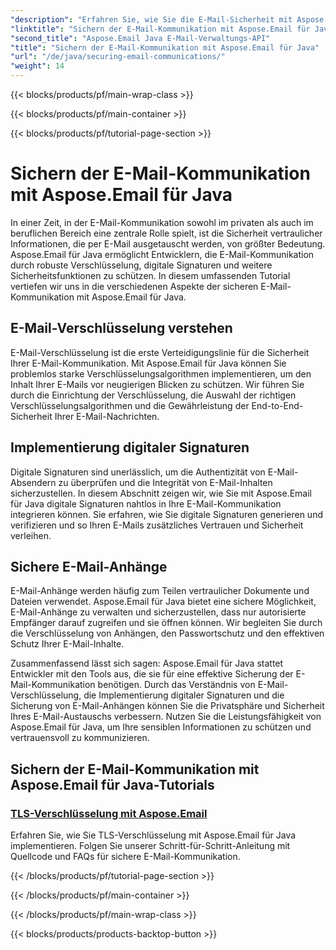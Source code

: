 ```yaml
---
"description": "Erfahren Sie, wie Sie die E-Mail-Sicherheit mit Aspose.Email für Java verbessern. Unsere Tutorials behandeln Verschlüsselung, digitale Signaturen und mehr für sichere E-Mail-Kommunikation."
"linktitle": "Sichern der E-Mail-Kommunikation mit Aspose.Email für Java"
"second_title": "Aspose.Email Java E-Mail-Verwaltungs-API"
"title": "Sichern der E-Mail-Kommunikation mit Aspose.Email für Java"
"url": "/de/java/securing-email-communications/"
"weight": 14
---
```


{{< blocks/products/pf/main-wrap-class >}}

{{< blocks/products/pf/main-container >}}

{{< blocks/products/pf/tutorial-page-section >}}

# Sichern der E-Mail-Kommunikation mit Aspose.Email für Java


In einer Zeit, in der E-Mail-Kommunikation sowohl im privaten als auch im beruflichen Bereich eine zentrale Rolle spielt, ist die Sicherheit vertraulicher Informationen, die per E-Mail ausgetauscht werden, von größter Bedeutung. Aspose.Email für Java ermöglicht Entwicklern, die E-Mail-Kommunikation durch robuste Verschlüsselung, digitale Signaturen und weitere Sicherheitsfunktionen zu schützen. In diesem umfassenden Tutorial vertiefen wir uns in die verschiedenen Aspekte der sicheren E-Mail-Kommunikation mit Aspose.Email für Java.

## E-Mail-Verschlüsselung verstehen
E-Mail-Verschlüsselung ist die erste Verteidigungslinie für die Sicherheit Ihrer E-Mail-Kommunikation. Mit Aspose.Email für Java können Sie problemlos starke Verschlüsselungsalgorithmen implementieren, um den Inhalt Ihrer E-Mails vor neugierigen Blicken zu schützen. Wir führen Sie durch die Einrichtung der Verschlüsselung, die Auswahl der richtigen Verschlüsselungsalgorithmen und die Gewährleistung der End-to-End-Sicherheit Ihrer E-Mail-Nachrichten.

## Implementierung digitaler Signaturen
Digitale Signaturen sind unerlässlich, um die Authentizität von E-Mail-Absendern zu überprüfen und die Integrität von E-Mail-Inhalten sicherzustellen. In diesem Abschnitt zeigen wir, wie Sie mit Aspose.Email für Java digitale Signaturen nahtlos in Ihre E-Mail-Kommunikation integrieren können. Sie erfahren, wie Sie digitale Signaturen generieren und verifizieren und so Ihren E-Mails zusätzliches Vertrauen und Sicherheit verleihen.

## Sichere E-Mail-Anhänge
E-Mail-Anhänge werden häufig zum Teilen vertraulicher Dokumente und Dateien verwendet. Aspose.Email für Java bietet eine sichere Möglichkeit, E-Mail-Anhänge zu verwalten und sicherzustellen, dass nur autorisierte Empfänger darauf zugreifen und sie öffnen können. Wir begleiten Sie durch die Verschlüsselung von Anhängen, den Passwortschutz und den effektiven Schutz Ihrer E-Mail-Inhalte.

Zusammenfassend lässt sich sagen: Aspose.Email für Java stattet Entwickler mit den Tools aus, die sie für eine effektive Sicherung der E-Mail-Kommunikation benötigen. Durch das Verständnis von E-Mail-Verschlüsselung, die Implementierung digitaler Signaturen und die Sicherung von E-Mail-Anhängen können Sie die Privatsphäre und Sicherheit Ihres E-Mail-Austauschs verbessern. Nutzen Sie die Leistungsfähigkeit von Aspose.Email für Java, um Ihre sensiblen Informationen zu schützen und vertrauensvoll zu kommunizieren.

## Sichern der E-Mail-Kommunikation mit Aspose.Email für Java-Tutorials
### [TLS-Verschlüsselung mit Aspose.Email](./tls-encryption/)
Erfahren Sie, wie Sie TLS-Verschlüsselung mit Aspose.Email für Java implementieren. Folgen Sie unserer Schritt-für-Schritt-Anleitung mit Quellcode und FAQs für sichere E-Mail-Kommunikation.

{{< /blocks/products/pf/tutorial-page-section >}}

{{< /blocks/products/pf/main-container >}}

{{< /blocks/products/pf/main-wrap-class >}}

{{< blocks/products/products-backtop-button >}}